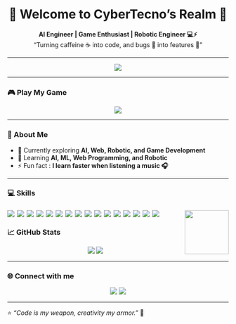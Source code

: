 <h1 align="center">👾 Welcome to CyberTecno’s Realm 👾</h1>

<p align="center">
  <b>AI Engineer | Game Enthusiast | Robotic Engineer 💻⚡</b><br>
  “Turning caffeine ☕ into code, and bugs 🐛 into features 🚀”
</p>

---

<p align="center">
  <img src="https://media2.giphy.com/media/v1.Y2lkPTc5MGI3NjExcHg4cjN6YTFlamgxMnVhM3NvdXExeDJwdHZjYngzeGR1bDNnanp0aiZlcD12MV9pbnRlcm5hbF9naWZfYnlfaWQmY3Q9Zw/3o7btRkeE7RtAq8DnO/giphy.gif" />
</p>

---

### 🎮 Play My Game

<p align="center">
  <a href="https://cybertecno.github.io/2048/" target="_blank">
    <img src="https://img.shields.io/badge/Play%20Now-2048%20Cyber%20Edition-blueviolet?style=for-the-badge&logo=gamepad" />
  </a>
</p>

---

### 🧠 About Me

- 🔭 Currently exploring **AI, Web, Robotic, and Game Development**
- 🌱 Learning **AI, ML, Web Programming, and Robotic**
- ⚡ Fun fact : **I learn faster when listening a music 🎧**

---

### 💻 Skills

### <img align="right" height="100" src="https://i.imgflip.com/65efzo.gif" />

<div style="display: flex; flex-wrap: wrap; gap: 6px;">
  <img src="https://img.shields.io/badge/ChatGPT-74aa9c?style=for-the-badge&logo=openai&logoColor=white"/>
  <img src="https://img.shields.io/badge/Google%20Gemini-8E75B2?style=for-the-badge&logo=googlegemini&logoColor=white"/>
  <img src="https://img.shields.io/badge/-HuggingFace-FDEE21?style=for-the-badge&logo=HuggingFace&logoColor=black"/>
  <img src="https://img.shields.io/badge/TensorFlow-FF6F00?style=for-the-badge&logo=tensorflow&logoColor=white"/>
  <img src="https://img.shields.io/badge/Google%20Analytics-E37400?style=for-the-badge&logo=google%20analytics&logoColor=white"/>
  <img src="https://img.shields.io/badge/Google_Cloud-4285F4?style=for-the-badge&logo=google-cloud&logoColor=white"/>
  <img src="https://img.shields.io/badge/MySQL-005C84?style=for-the-badge&logo=mysql&logoColor=white"/>
  <img src="https://img.shields.io/badge/Canva-%2300C4CC.svg?&style=for-the-badge&logo=Canva&logoColor=white"/>
  <img src="https://img.shields.io/badge/tinkercad-1477D1?style=for-the-badge&logo=tinkercad&logoColor=white"/>
  <img src="https://img.shields.io/badge/OpenCV-27338e?style=for-the-badge&logo=OpenCV&logoColor=white"/>
  <img src="https://img.shields.io/badge/C%2B%2B-00599C?style=for-the-badge&logo=c%2B%2B&logoColor=white"/>
  <img src="https://img.shields.io/badge/Node--Red-8F0000?style=for-the-badge&logo=nodered&logoColor=white"/>
  <img src="https://img.shields.io/badge/Python-FFD43B?style=for-the-badge&logo=python&logoColor=blue"/>
  <img src="https://img.shields.io/badge/Linux-FCC624?style=for-the-badge&logo=linux&logoColor=black"/>
  <img src="https://img.shields.io/badge/PyTorch-EE4C2C?style=for-the-badge&logo=pytorch&logoColor=white"/>
  <img src="https://img.shields.io/badge/-Replicate-000000?style=for-the-badge&logo=replicate&logoColor=white"/>
</div>

### 📈 GitHub Stats

<p align="center">
  <img src="https://github-readme-stats.vercel.app/api?username=CyberTecno&show_icons=true&theme=radical" />
  <img src="https://github-readme-stats.vercel.app/api/top-langs/?username=CyberTecno&layout=compact&theme=radical" />
</p>

---

### 🌐 Connect with me

<p align="center">
  <a href="https://linkedin.com/in/igedearinatakusumaputra"><img src="https://img.shields.io/badge/LinkedIn-blue?style=flat&logo=linkedin" /></a>
  <a href="https://twitter.com/CyberTecno"><img src="https://img.shields.io/badge/Twitter-%231DA1F2.svg?style=flat&logo=twitter&logoColor=white" /></a>
</p>

---

⭐ _“Code is my weapon, creativity my armor.”_ 🦾
